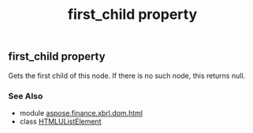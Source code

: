 ﻿---
title: first_child property
second_title: Aspose.Finance for Python via .NET API References
description: 
type: docs
weight: 260
url: /python-net/aspose.finance.xbrl.dom.html/htmlulistelement/first_child/
is_root: false
---

## first_child property


Gets the first child of this node. If there is no such node, this returns null.

### See Also
* module [aspose.finance.xbrl.dom.html](../../)
* class [HTMLUListElement](/finance/python-net/aspose.finance.xbrl.dom.html/htmlulistelement)
